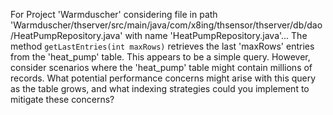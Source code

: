 For Project 'Warmduscher' considering file in path 'Warmduscher/thserver/src/main/java/com/x8ing/thsensor/thserver/db/dao/HeatPumpRepository.java' with name 'HeatPumpRepository.java'... 
The method `getLastEntries(int maxRows)` retrieves the last 'maxRows' entries from the 'heat_pump' table. This appears to be a simple query. However, consider scenarios where the 'heat_pump' table might contain millions of records. What potential performance concerns might arise with this query as the table grows, and what indexing strategies could you implement to mitigate these concerns?